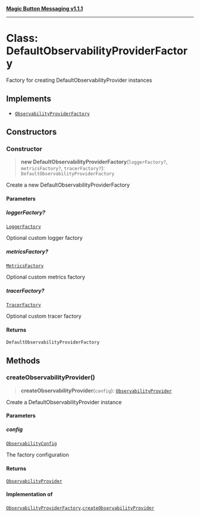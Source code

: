 [**Magic Button Messaging v1.1.1**](../README.md)

***

# Class: DefaultObservabilityProviderFactory

Factory for creating DefaultObservabilityProvider instances

## Implements

- [`ObservabilityProviderFactory`](../interfaces/ObservabilityProviderFactory.md)

## Constructors

### Constructor

> **new DefaultObservabilityProviderFactory**(`loggerFactory?`, `metricsFactory?`, `tracerFactory?`): `DefaultObservabilityProviderFactory`

Create a new DefaultObservabilityProviderFactory

#### Parameters

##### loggerFactory?

[`LoggerFactory`](../interfaces/LoggerFactory.md)

Optional custom logger factory

##### metricsFactory?

[`MetricsFactory`](../interfaces/MetricsFactory.md)

Optional custom metrics factory

##### tracerFactory?

[`TracerFactory`](../interfaces/TracerFactory.md)

Optional custom tracer factory

#### Returns

`DefaultObservabilityProviderFactory`

## Methods

### createObservabilityProvider()

> **createObservabilityProvider**(`config`): [`ObservabilityProvider`](../interfaces/ObservabilityProvider.md)

Create a DefaultObservabilityProvider instance

#### Parameters

##### config

[`ObservabilityConfig`](../interfaces/ObservabilityConfig.md)

The factory configuration

#### Returns

[`ObservabilityProvider`](../interfaces/ObservabilityProvider.md)

#### Implementation of

[`ObservabilityProviderFactory`](../interfaces/ObservabilityProviderFactory.md).[`createObservabilityProvider`](../interfaces/ObservabilityProviderFactory.md#createobservabilityprovider)
